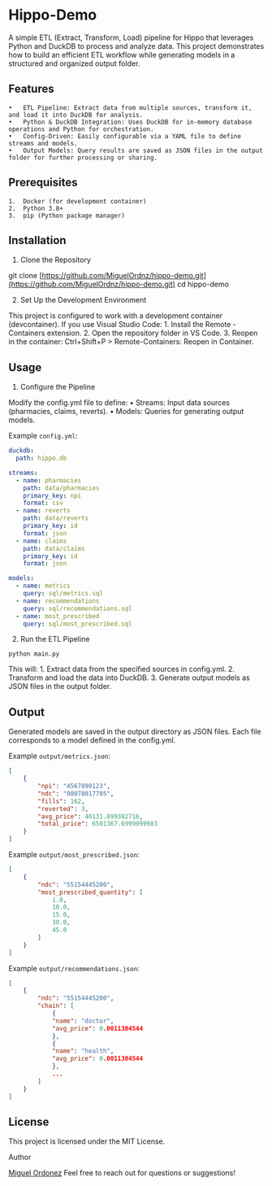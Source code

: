# Hippo-Demo

A simple ETL (Extract, Transform, Load) pipeline for Hippo that leverages Python and DuckDB to process and analyze data. This project demonstrates how to build an efficient ETL workflow while generating models in a structured and organized output folder.

## Features
	•	ETL Pipeline: Extract data from multiple sources, transform it, and load it into DuckDB for analysis.
	•	Python & DuckDB Integration: Uses DuckDB for in-memory database operations and Python for orchestration.
	•	Config-Driven: Easily configurable via a YAML file to define streams and models.
	•	Output Models: Query results are saved as JSON files in the output folder for further processing or sharing.

## Prerequisites
	1.	Docker (for development container)
	2.	Python 3.8+
	3.	pip (Python package manager)

## Installation

1. Clone the Repository

git clone [https://github.com/MiguelOrdnz/hippo-demo.git](https://github.com/MiguelOrdnz/hippo-demo.git)
cd hippo-demo

2. Set Up the Development Environment

This project is configured to work with a development container (devcontainer). If you use Visual Studio Code:
	1.	Install the Remote - Containers extension.
	2.	Open the repository folder in VS Code.
	3.	Reopen in the container: Ctrl+Shift+P > Remote-Containers: Reopen in Container.

## Usage

1. Configure the Pipeline

Modify the config.yml file to define:
	•	Streams: Input data sources (pharmacies, claims, reverts).
	•	Models: Queries for generating output models.

Example `config.yml`:

```yaml
duckdb:
  path: hippo.db

streams:
  - name: pharmacies
    path: data/pharmacies
    primary_key: npi
    format: csv
  - name: reverts
    path: data/reverts
    primary_key: id
    format: json
  - name: claims
    path: data/claims
    primary_key: id
    format: json

models:
  - name: metrics
    query: sql/metrics.sql
  - name: recommendations
    query: sql/recommendations.sql
  - name: most_prescribed
    query: sql/most_prescribed.sql
```

2. Run the ETL Pipeline

```
python main.py
```

This will:
	1.	Extract data from the specified sources in config.yml.
	2.	Transform and load the data into DuckDB.
	3.	Generate output models as JSON files in the output folder.

##  Output

Generated models are saved in the output directory as JSON files. Each file corresponds to a model defined in the config.yml.

Example `output/metrics.json`:

```json
[
    {
        "npi": "4567890123",
        "ndc": "00078017705",
        "fills": 162,
        "reverted": 3,
        "avg_price": 40131.899382716,
        "total_price": 6501367.6999999983
    }
]
```

Example `output/most_prescribed.json`:

```json
[
    {
        "ndc": "55154445200",
        "most_prescribed_quantity": [
            1.0,
            10.0,
            15.0,
            30.0,
            45.0
        ]
    }
]
```

Example `output/recommendations.json`:

```json
[
    {
        "ndc": "55154445200",
        "chain": [
            {
            "name": "doctor",
            "avg_price": 0.0011304544
            },
            {
            "name": "health",
            "avg_price": 0.0011304544
            },
            ...
        ]
    }
]
```

## License

This project is licensed under the MIT License.

Author

[Miguel Ordonez](miguel.ordonez.rosales@gmail.com)
Feel free to reach out for questions or suggestions!
